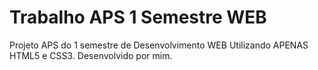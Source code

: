 # Trabalho APS 1 Semestre WEB
Projeto APS do 1 semestre de Desenvolvimento WEB
Utilizando APENAS HTML5 e CSS3.
Desenvolvido por mim.
